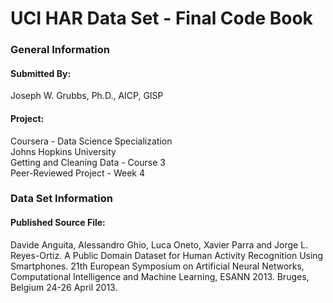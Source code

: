 # UCI HAR Data Set - Final Code Book

### General Information  

#### Submitted By:  
Joseph W. Grubbs, Ph.D., AICP, GISP

#### Project:  
Coursera - Data Science Specialization  
Johns Hopkins University  
Getting and Cleaning Data - Course 3  
Peer-Reviewed Project - Week 4  

### Data Set Information




#### Published Source File:  
Davide Anguita, Alessandro Ghio, Luca Oneto, Xavier Parra and Jorge L. Reyes-Ortiz. A Public Domain Dataset for Human Activity Recognition Using Smartphones. 21th European Symposium on Artificial Neural Networks, Computational Intelligence and Machine Learning, ESANN 2013. Bruges, Belgium 24-26 April 2013.
